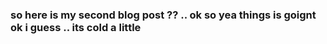### so here is my second blog post ?? .. ok so yea things is goignt ok i guess .. its cold a little
